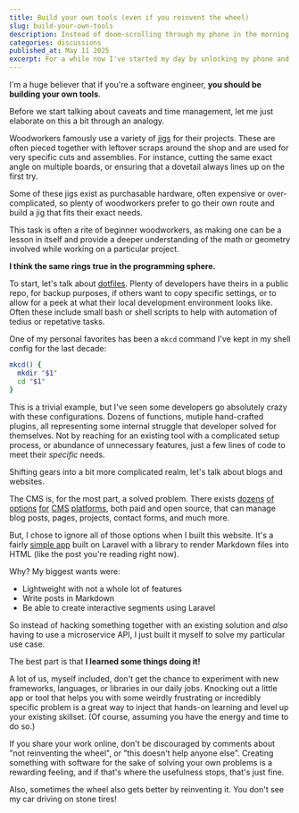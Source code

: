 ```yaml
---
title: Build your own tools (even if you reinvent the wheel)
slug: build-your-own-tools
description: Instead of doom-scrolling through my phone in the morning, I built an alternative with a Raspberry Pi, a dot matrix printer, and some PHP. 
categories: discussions
published_at: May 11 2025
excerpt: For a while now I've started my day by unlocking my phone and scrolling through different news and social media sites to see what's going on. It's not exactly great for my mental health and I've been trying to cut down on screen time for a while. I still want to stay up-to-date though, especially after I get up in the morning. What about a custom "front page" printed out and ready for me, instead.
---
```


I'm a huge believer that if you're a software engineer, **you should be building your own tools**.

Before we start talking about caveats and time management, let me just elaborate on this a bit through an analogy.

Woodworkers famously use a variety of [jigs](https://www.youtube.com/watch?v=FkBMfFyHstQ) for their projects. These are often pieced together with leftover scraps around the shop and are used for very specific cuts and assemblies. For instance, cutting the same exact angle on multiple boards, or ensuring that a dovetail always lines up on the first try.

Some of these jigs exist as purchasable hardware, often expensive or over-complicated, so plenty of woodworkers prefer to go their own route and build a jig that fits their exact needs.

This task is often a rite of beginner woodworkers, as making one can be a lesson in itself and provide a deeper understanding of the math or geometry involved while working on a particular project.

**I think the same rings true in the programming sphere.**

To start, let's talk about [dotfiles](https://www.reddit.com/r/unixporn/comments/1afxmt5/what_are_dotfiles_and_how_do_you_use_them/). Plenty of developers have theirs in a public repo, for backup purposes, if others want to copy specific settings, or to allow for a peek at what their local development environment looks like. Often these include small bash or shell scripts to help with automation of tedius or repetative tasks.

One of my personal favorites has been a `mkcd` command I've kept in my shell config for the last decade:

```sh
mkcd() {
  mkdir "$1"
  cd "$1"
}
```

This is a trivial example, but I've seen some developers go absolutely crazy with these configurations. Dozens of functions, mutiple hand-crafted plugins, all representing some internal struggle that developer solved for themselves. Not by reaching for an existing tool with a complicated setup process, or abundance of unnecessary features, just a few lines of code to meet their _specific_ needs.

Shifting gears into a bit more complicated realm, let's talk about blogs and websites.

The CMS is, for the most part, a solved problem. There exists [dozens](https://statamic.com) [of](https://wordpress.com) [options](https://craftcms.com) [for](https://strapi.io) [CMS](https://contentful.com) [platforms](https://ghost.org), both paid and open source, that can manage blog posts, pages, projects, contact forms, and much more.

But, I chose to ignore all of those options when I built this website. It's a fairly [simple app](https://github.com/aschmelyun/site) built on Laravel with a library to render Markdown files into HTML (like the post you're reading right now).

Why? My biggest wants were:

- Lightweight with not a whole lot of features
- Write posts in Markdown
- Be able to create interactive segments using Laravel

So instead of hacking something together with an existing solution and _also_ having to use a microservice API, I just built it myself to solve my particular use case.

The best part is that **I learned some things doing it!**

A lot of us, myself included, don't get the chance to experiment with new frameworks, languages, or libraries in our daily jobs. Knocking out a little app or tool that helps you with some weirdly frustrating or incredibly specific problem is a great way to inject that hands-on learning and level up your existing skillset. (Of course, assuming you have the energy and time to do so.)

If you share your work online, don't be discouraged by comments about "not reinventing the wheel", or "this doesn't help anyone else". Creating something with software for the sake of solving your own problems is a rewarding feeling, and if that's where the usefulness stops, that's just fine.

Also, sometimes the wheel also gets better by reinventing it. You don't see my car driving on stone tires!
